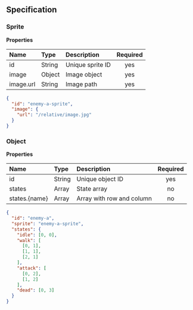 ## Specification

### Sprite

**Properties**

| Name      | Type   | Description      | Required |
| :-------- | :----- | :--------------- | :------: |
| id        | String | Unique sprite ID | yes      |
| image     | Object | Image object     | yes      |
| image.url | String | Image path       | yes      |

```json
{
  "id": "enemy-a-sprite",
  "image": {
    "url": "/relative/image.jpg"
  }
}
```

### Object

**Properties**

| Name          | Type   | Description               | Required |
| :------------ | :----- | :------------------------ | :------: |
| id            | String | Unique object ID          | yes      |
| states        | Array  | State array               | no       |
| states.{name} | Array  | Array with row and column | no       |

```json
{
  "id": "enemy-a",
  "sprite": "enemy-a-sprite",
  "states": {
    "idle": [0, 0],
    "walk": [
      [0, 1],
      [1, 1],
      [2, 1]
    ],
    "attack": [
      [0, 2],
      [1, 2]
    ],
    "dead": [0, 3]
  }
}
```
